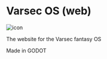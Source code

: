 # Varsec OS (web)

![icon](https://github.com/user-attachments/assets/debd4a8e-dbe8-4b70-8ee4-8574fb5183c2)

The website for the Varsec fantasy OS


Made in GODOT
